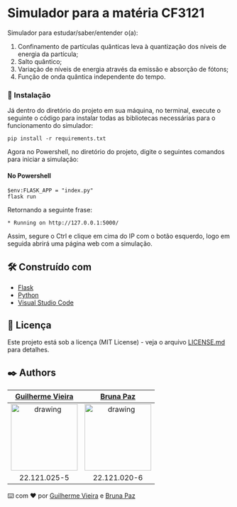 # Simulador para a matéria CF3121

Simulador para estudar/saber/entender o(a):
1. Confinamento de partículas quânticas
leva à quantização dos níveis de energia da partícula; 
2. Salto quântico; 
3. Variação de níveis de
energia através da emissão e absorção de fótons;
4. Função de onda quântica independente do
tempo.

### 🔧 Instalação

Já dentro do diretório do projeto em sua máquina, no terminal, execute o seguinte o código para instalar todas as bibliotecas necessárias para o funcionamento do simulador: 
```
pip install -r requirements.txt
```
Agora no Powershell, no diretório do projeto, digite o seguintes comandos para iniciar a simulação:

#### No Powershell
```
$env:FLASK_APP = "index.py"
flask run
```
Retornando a seguinte frase:

```
* Running on http://127.0.0.1:5000/
```
Assim, segure o Ctrl e clique em cima do IP com o botão esquerdo, logo em seguida abrirá uma página web com a simulação.

## 🛠️ Construído com

* [Flask](https://flask.palletsprojects.com/en/2.1.x/)
* [Python](https://www.python.org/)
* [Visual Studio Code](https://code.visualstudio.com/)

## 📄 Licença

Este projeto está sob a licença (MIT License) - veja o arquivo [LICENSE.md](https://github.com/guilhermevieirasilvagoncalves/physics-simulation/blob/main/LICENSE) para detalhes.

## ✒️ Authors

[Guilherme Vieira](https://github.com/guilhermevieirasilvagoncalves)           |  [Bruna Paz](https://github.com/PazBruna)         
:-------------------------:|:-------------------------:|
<img src="https://avatars.githubusercontent.com/u/88863957?v=4" alt="drawing" width="150"/>  |  <img src="https://avatars.githubusercontent.com/u/37667890?v=4" alt="drawing" width="150"/>
22.121.025-5 | 22.121.020-6

⌨️ com ❤️ por [Guilherme Vieira](https://github.com/guilhermevieirasilvagoncalves) e [Bruna Paz](https://github.com/PazBruna)

